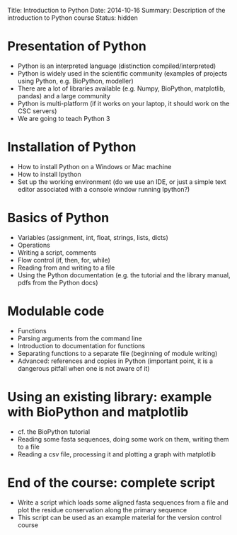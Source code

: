 Title: Introduction to Python
Date: 2014-10-16
Summary: Description of the introduction to Python course
Status: hidden

# Presentation of Python

- Python is an interpreted language (distinction compiled/interpreted)
- Python is widely used in the scientific community (examples of projects using
  Python, e.g. BioPython, modeller)
- There are a lot of libraries available (e.g. Numpy, BioPython, matplotlib,
  pandas) and a large community
- Python is multi-platform (if it works on your laptop, it should work on the
  CSC servers)
- We are going to teach Python 3

# Installation of Python

- How to install Python on a Windows or Mac machine
- How to install Ipython
- Set up the working environment (do we use an IDE, or just a simple text
  editor associated with a console window running Ipython?)

# Basics of Python

- Variables (assignment, int, float, strings, lists, dicts)
- Operations
- Writing a script, comments
- Flow control (if, then, for, while)
- Reading from and writing to a file
- Using the Python documentation (e.g. the tutorial and the library manual,
  pdfs from the Python docs)

# Modulable code

- Functions
- Parsing arguments from the command line
- Introduction to documentation for functions
- Separating functions to a separate file (beginning of module writing)
- Advanced: references and copies in Python (important point, it is a dangerous
  pitfall when one is not aware of it)

# Using an existing library: example with BioPython and matplotlib

- cf. the BioPython tutorial
- Reading some fasta sequences, doing some work on them, writing them to a file
- Reading a csv file, processing it and plotting a graph with matplotlib

# End of the course: complete script

- Write a script which loads some aligned fasta sequences from a file and plot
  the residue conservation along the primary sequence
- This script can be used as an example material for the version control course

